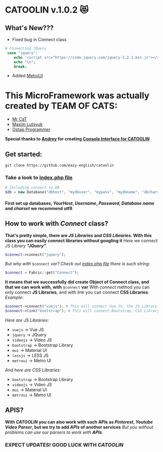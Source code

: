 # CATOOLIN v.1.0.2 :heart_eyes_cat:  
## What's New???
* Fixed bug in Connect class <br>
```PHP
# Connecting JQuery
 case "jquery":
	echo '<script src="https://code.jquery.com/jquery-3.2.1.min.js"></script>';
  	echo "\n";
	break;
```
* Added [MetroUI](https://metroui.org.ua/) <br>
# This MicroFramework was actually created by **TEAM OF CATS**:
* [Mr CaT](https://github.com/mrcat323)
* [Maxim Lutsyuk](https://github.com/Lutsyuk-M)
* [Ostap Programmer](https://github.com/Ostap34JS)

**Special thanks to [Andrey](https://github.com/ctl) for creating [Console Interface for CATOOLIN](https://github.com/ctl/catoo)**
## Get started:
`git clone https://github.com/eazy-english/catoolin`
### Take a look to [index.php file](https://github.com/eazy-english/catoolin/blob/master/index.php)
```PHP
# Including connect to DB
$db = new Database("dbhost", "mydbuser", "mypass", "mydbname", "dbcharset");
```
#### First set up databases, *YourHost*, *Username*, *Password*, *Database name* and *charset* we recommend utf8

## How to work with *Connect* class?
**That's pretty simple, there are *JS Libraries* and *CSS Libraries*. With this class you can easily connect libraries without googling it**
*Here we connect JS Library **"JQuery"**.*
```PHP
$connect->connect("jquery");
```
*But why with* `$connect` *var? Check out [index.php file](https://github.com/eazy-english/catoolin/blob/master/index.php) there is such string:*
```PHP
$connect = Fabric::get("Connect");
```
**It means that we successfully did create Object of Connect class, and that we can work with, with** `$connect` **var**
With *connect* method you can only connect **JS Libraries**, and with *link* you can connect **CSS Libraries**. 
*Example*:
```PHP
$connect->connect("vuejs"); # This will connect Vue JS, the JS Library
$connect->link("bootstrap"); # This will connect Bootstrap, CSS Library
```
*Here are JS Libraries*:
* `vuejs` -> Vue JS
* `jquery` -> JQuery
* `videojs` -> Video JS
* `bootstrap` -> Bootstrap Library
* `mui` -> Material UI
* `lessjs` -> LESS JS
* `metroui` -> Metro UI

*And here are CSS Libraries*:
* `bootstrap` -> Bootstrap Library
* `videojs` -> Video JS
* `mui` -> Material UI
* `metroui` -> Metro UI

## APIS?
**With *CATOOLIN* you can also work with such APIs as *Pinterest*, *Youtube Video Parser*, but we try to add *APIs* of another services**
*But you without problems can use our parsers to work with **APIs**.*

### EXPECT UPDATES! GOOD LUCK WITH *CATOOLIN*
